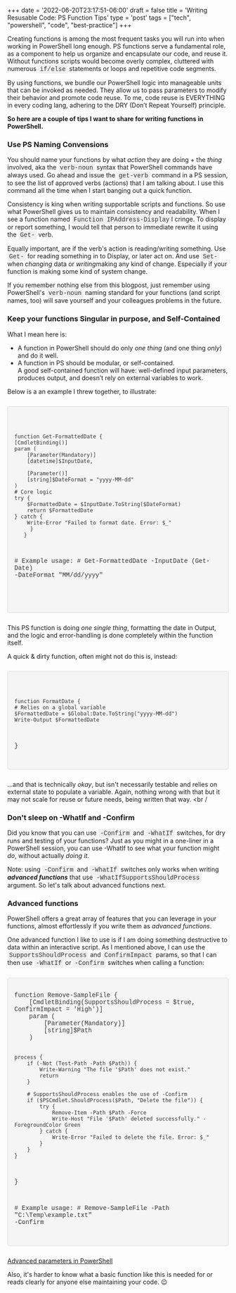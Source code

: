 +++
date = '2022-06-20T23:17:51-06:00'
draft = false
title = 'Writing Resusable Code: PS Function Tips'
type = 'post'
tags = ["tech", "powershell", "code", "best-practice"]
+++

<style>
/* Base style for code blocks */
.code-block {
    padding: 15px;                    /* Padding around the code */
    font-family: 'Courier New', Courier, monospace; /* Monospace font */
    white-space: pre-wrap;            /* Preserve whitespace and wrap lines */
    border-radius: 5px;               /* Rounded corners */
    overflow-x: auto;                 /* Horizontal scroll if needed */
    margin: 25px 0;                   /* Vertical spacing */
    /* Default colors (light mode) */
    background-color: #f5f5f5;        /* Light gray background */
    border: 1px solid #ddd;           /* Light border */
    color: #333;                      /* Dark text for readability */
}

/* Style for inline monospace text */
.mono {
    font-family: 'Courier New', Courier, monospace; /* Monospace font */
    background-color: #f0f0f0;        /* Light background to highlight */
    padding: 2px 4px;                  /* Padding around text */
    border-radius: 3px;                /* Rounded corners */
}

/* Dark mode overrides for code blocks */
@media (prefers-color-scheme: dark) {
    .code-block {
        background-color: #2d2d2d;    /* Dark background */
        border: 1px solid #555;        /* Darker border */
        color: #f8f8f2;                /* Light text for readability */
    }

    .mono {
        background-color: #3c3c3c;     /* Darker background for inline code */
        color: #f8f8f2;                /* Light text */
    }
}

/* Optional: Light mode overrides (for explicitness) */
@media (prefers-color-scheme: light) {
    .code-block {
        background-color: #f5f5f5;     /* Light gray background */
        border: 1px solid #ddd;        /* Light border */
        color: #333;                   /* Dark text */
    }

    .mono {
        background-color: #f0f0f0;     /* Light background */
        color: #333;                   /* Dark text */
    }
}
</style>

Creating functions is among the most frequent tasks you will run into when working in PowerShell long enough. PS functions serve a fundamental role, as a component to help us organize and encapsulate our code, and reuse it. Without functions scripts would become overly complex, cluttered with numerous <span class="mono">if/else</span> statements or loops and repetitive code segments.<br />

By using functions, we bundle our PowerShell logic into manageable units that can be invoked as needed. They allow us to pass parameters to modify their behavior and promote code reuse. To me, code reuse is EVERYTHING in every coding lang, adhering to the DRY (Don’t Repeat Yourself) principle.<br />

<b>So here are a couple of tips I want to share for writing functions in PowerShell.</b>  <br />

### Use PS Naming Convensions <br />

You should name your functions by what <i>action</i> they are doing + the <i>thing</i> involved, aka the <span class="mono">verb-noun</span> syntax that PowerShell commands have always used. Go ahead and issue the <span class="mono">get-verb</span> command in a PS session, to see the list of approved verbs (actions) that I am talking about.  I use this command all the time when I start banging out a quick function.<br />

Consistency is king when writing supportable scripts and functions. So use what PowerShell gives us to maintain consistency and readability.  When I see a function named <span class="mono">Function IPAddress-Display</span>I cringe.  To display or report something, I would tell that person to immediate rewrite it using the <span class="mono">Get-</span> verb. <br />

Equally important, are if the verb's action is reading/writing something.  Use <span class="mono">Get-</span> for reading something in to Display, or later act on.  And use <span class="mono">Set-</span> when <i>changing</i> data or <i>writing</i>making any kind of change.  Especially if your function is making some kind of system change. <br /> 

If you remember nothing else from this blogpost, just remember using PowerShell's <span class="mono">verb-noun</span> naming standard for your functions (and script names, too) will save yourself and your colleagues problems in the future.  <br />

### Keep your functions Singular in purpose, and Self-Contained <br />

What I mean here is:

- A function in PowerShell should do only <i>one thing</i> (and one thing <i>only</i>) and do it well.
- A function in PS should be modular, or self-contained.<br> 
A good self-contained function will have: well-defined input parameters, produces output, and doesn’t rely on external variables to work.<br />  

Below is a an example I threw together, to illustrate:

<div class="code-block">
   
    function Get-FormattedDate {
    [CmdletBinding()]
    param (
        [Parameter(Mandatory)]
        [datetime]$InputDate,

        [Parameter()]
        [string]$DateFormat = "yyyy-MM-dd"
    )
    # Core logic
    try {
        $FormattedDate = $InputDate.ToString($DateFormat)
        return $FormattedDate
    } catch {
        Write-Error "Failed to format date. Error: $_"
         }   
       }
 
 \# Example usage:
 \# Get-FormattedDate -InputDate (Get-Date) -DateFormat "MM/dd/yyyy"
    
<!-- You will not be able to see this text.-->

</div>

This PS function is doing <i>one single thing</i>, formatting the date in Output, and the logic and error-handling is done completely within the function itself.<br /> 

A quick & dirty function, often might not do this is, instead:<br />

<div class="code-block">

    function FormatDate {
    # Relies on a global variable
    $FormattedDate = $Global:Date.ToString("yyyy-MM-dd")
    Write-Output $FormattedDate
 }

</div>

...and that is technically <i>okay</i>, but isn't necessarily testable and relies on external state to populate a variable.  Again, nothing wrong with that but it may not scale for reuse or future needs, being written that way. <br /
>
### Don't sleep on -WhatIf and -Confirm

Did you know that you can use <span class="mono">-Confirm</span> and <span class="mono">-WhatIf</span> switches, for dry runs and testing of your functions? Just as you might in a one-liner in a PowerShell session, you can use -WhatIf to see what your function might <i>do</i>, without actually <i>doing it</i>.

Note: using <span class="mono">-Confirm</span> and <span class="mono">-WhatIf</span> switches only works when writing <i><b>advanced functions</b></i> that use <span class="mono">-WhatIfSupportsShouldProcess</span> argument.  So let's talk about advanced functions next.<br />

### Advanced functions

PowerShell offers a great array of features that you can leverage in your functions, almost effortlessly if you write them as <i>advanced functions</i>. <br /> 

One advanced function I like to use is if I am doing something destructive to data within an interactive script. As I mentioned above, I can use the <span class="mono">SupportsShouldProcess</span> and <span class="mono">ConfirmImpact</span> params, so that I can then use <span class="mono">-WhatIf</span> or <span class="mono">-Confirm</span> switches when calling a function:

<div class="code-block">
function Remove-SampleFile {
    [CmdletBinding(SupportsShouldProcess = $true, ConfirmImpact = 'High')]
    param (
        [Parameter(Mandatory)]
        [string]$Path
    )

    process {
        if (-Not (Test-Path -Path $Path)) {
            Write-Warning "The file '$Path' does not exist."
            return
        }

        # SupportsShouldProcess enables the use of -Confirm
        if ($PSCmdlet.ShouldProcess($Path, "Delete the file")) {
            try {
                Remove-Item -Path $Path -Force
                Write-Host "File '$Path' deleted successfully." -ForegroundColor Green
            } catch {
                Write-Error "Failed to delete the file. Error: $_"
            }
        }
    }
  }

\# Example usage:
\# Remove-SampleFile -Path "C:\Temp\example.txt" -Confirm
</div>


<a href="https://learn.microsoft.com/en-us/powershell/module/microsoft.powershell.core/about/about_functions_advanced_parameters?view=powershell-7.4&viewFallbackFrom=powershell-6">Advanced parameters in PowerShell</a>


Also, it's harder to know what a basic function like this is needed for or reads clearly for anyone else maintaining your code. 😉 <br />
